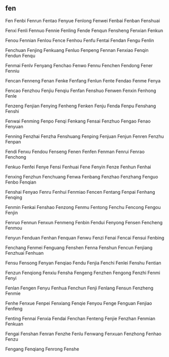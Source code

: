 fen
---

Fen Fenbi Fenrun Fentao Fenyue Fenlong Fenwei Fenbai Fenban Fenshuai

Fenxi Fenli Fennuo Fennie Fenling Fende Fenqun Fensheng Fenxian Fenkun

Fenou Fennian Fenlou Fence Fenhou Fenfu Fentai Fendan Fengu Fenlin

Fenchuan Fenjing Fenkuang Fenluo Fenpeng Fennan Fenxiao Fenqin Fendun Fenqu

Fenmai Fenlv Fenyang Fenchao Fenwo Fennu Fenchen Fendong Fener Fenniu

Fencan Fenneng Fenan Fenke Fenfang Fenlun Fente Fendao Fenme Fenya

Fencao Fenzhou Fenjiu Fenqiu Fenfan Fenshuo Fenwen Fenxin Fenhong Fenle

Fenzeng Fenjian Fenying Fenheng Fenken Fenju Fenda Fenpu Fenshang Fenshi

Fenwai Fenming Fenpo Fenqi Fenkang Fensai Fenzhuo Fengao Fenao Fenyuan

Fenning Fenzhai Fenzha Fenshuang Fenping Fenjuan Fenjun Fenren Fenzhu Fenpan

Fendi Fenxu Fendou Fenseng Fenen Fenfen Fenman Fenrui Fenrao Fenchong

Fenkuo Fenfei Fenye Fensi Fenhuai Fene Fenyin Fenze Fenhun Fenhai

Fenxing Fenzhun Fenchuang Fenwa Fenbang Fenzhao Fenzhang Fenguo Fenbo   Fenqian

Fenshai Fenyao Fenru Fenhui Fenmiao Fencen Fentang Fenpai Fenhang Fenqing

Fenmin Fenkai Fenshao Fenzong Fenmu Fentong Fenchu Fencong Fengou Fenjin

Fenruo Fennun Fenxun Fenmeng Fenbin Fendui Fenyong Fensen Fencheng Fenmou

Fenyun Fenduan Fenhan Fenquan Fenwu Fenzi Fenai Fencai Fensui Fenbing

Fenchang Fenmei Fenguang Fenshen Fenna Fenshun Fencun Fenjiang Fenzhuai Fenhuan

Fensu Fensong Fenyan Fenqiao Fendu Fenjia Fenchi Fenlei Fenshu Fentian

Fenzun Fenqiong Fenxiu Fensha Fengeng Fenzhen Fengong Fenzhi Fenmi Fenyi

Fenlan Fengen Fenyu Fenhua Fenchun Fenji Fenlang Fensun Fenzheng Fenmie

Fenhe Fenxue Fenpei Fenxiang Fenqie Fenyou Fenge Fenguan Fenjiao Fenfeng

Fenting Fennai Fenxia Fendai Fenchan Fenteng Fenjie Fenzhan Fenmian Fenkuan

Fengai Fenshan Fenran Fenzhe Fenlu Fenwang Fenxuan Fenzhong Fenhao Fenzu

Fengang Fenqiang Fenrong Fenshe 